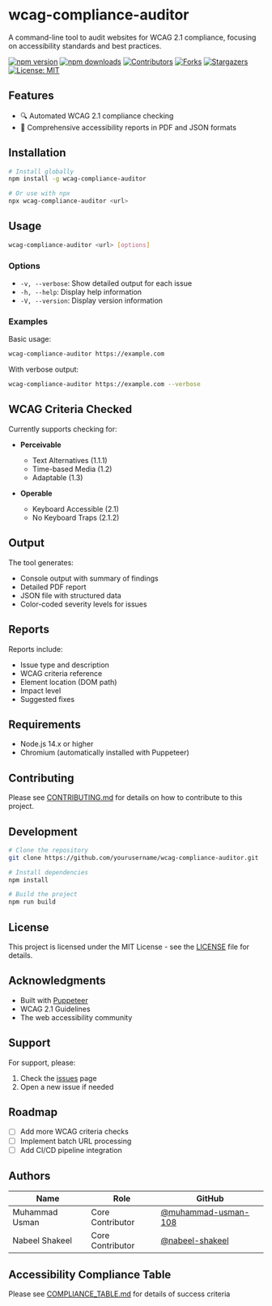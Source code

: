 # wcag-compliance-auditor

A command-line tool to audit websites for WCAG 2.1 compliance, focusing on accessibility standards and best practices.

[![npm version](https://badge.fury.io/js/wcag-compliance-auditor.svg)](https://www.npmjs.com/package/wcag-compliance-auditor)
[![npm downloads](https://img.shields.io/npm/dt/wcag-compliance-auditor.svg)](https://www.npmjs.com/package/wcag-compliance-auditor)
[![Contributors](https://img.shields.io/github/contributors/muhammad-usman-108/wcag-compliance-auditor.svg)](https://github.com/muhammad-usman-108/wcag-compliance-auditor)
[![Forks](https://img.shields.io/github/forks/nabeel-shakeel/wcag-compliance-auditor.svg)](https://github.com/nabeel-shakeel/wcag-compliance-auditor/network/members)
[![Stargazers](https://img.shields.io/github/stars/nabeel-shakeel/wcag-compliance-auditor.svg)](https://github.com/nabeel-shakeel/wcag-compliance-auditor/stargazers)
[![License: MIT](https://img.shields.io/badge/License-MIT-yellow.svg)](https://opensource.org/licenses/MIT)

## Features

- 🔍 Automated WCAG 2.1 compliance checking
- 📝 Comprehensive accessibility reports in PDF and JSON formats

## Installation

```bash
# Install globally
npm install -g wcag-compliance-auditor

# Or use with npx
npx wcag-compliance-auditor <url>
```

## Usage

```bash
wcag-compliance-auditor <url> [options]
```

### Options

- `-v, --verbose`: Show detailed output for each issue
- `-h, --help`: Display help information
- `-V, --version`: Display version information

### Examples

Basic usage:

```bash
wcag-compliance-auditor https://example.com
```

With verbose output:

```bash
wcag-compliance-auditor https://example.com --verbose
```

## WCAG Criteria Checked

Currently supports checking for:

- **Perceivable**

  - Text Alternatives (1.1.1)
  - Time-based Media (1.2)
  - Adaptable (1.3)

- **Operable**
  - Keyboard Accessible (2.1)
  - No Keyboard Traps (2.1.2)

## Output

The tool generates:

- Console output with summary of findings
- Detailed PDF report
- JSON file with structured data
- Color-coded severity levels for issues

## Reports

Reports include:

- Issue type and description
- WCAG criteria reference
- Element location (DOM path)
- Impact level
- Suggested fixes

## Requirements

- Node.js 14.x or higher
- Chromium (automatically installed with Puppeteer)

## Contributing

Please see [CONTRIBUTING.md](CONTRIBUTING.md) for details on how to contribute to this project.

## Development

```bash
# Clone the repository
git clone https://github.com/yourusername/wcag-compliance-auditor.git

# Install dependencies
npm install

# Build the project
npm run build
```

## License

This project is licensed under the MIT License - see the [LICENSE](LICENSE) file for details.

## Acknowledgments

- Built with [Puppeteer](https://pptr.dev/)
- WCAG 2.1 Guidelines
- The web accessibility community

## Support

For support, please:

1. Check the [issues](https://github.com/yourusername/wcag-compliance-auditor/issues) page
2. Open a new issue if needed

## Roadmap

- [ ] Add more WCAG criteria checks
- [ ] Implement batch URL processing
- [ ] Add CI/CD pipeline integration

## Authors

| Name           | Role             | GitHub                                                       |
| -------------- | ---------------- | ------------------------------------------------------------ |
| Muhammad Usman | Core Contributor | [@muhammad-usman-108](https://github.com/muhammad-usman-108) |
| Nabeel Shakeel | Core Contributor | [@nabeel-shakeel](https://github.com/nabeel-shakeel)         |

## Accessibility Compliance Table

Please see [COMPLIANCE_TABLE.md](COMPLIANCE_TABLE.md) for details of success criteria
